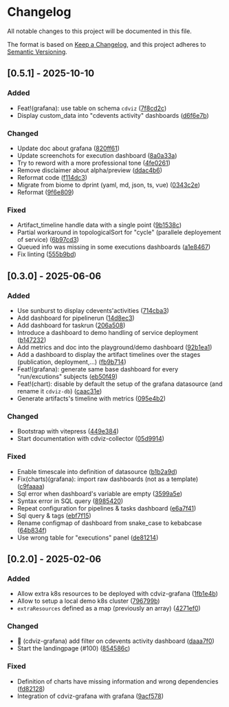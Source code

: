 <!-- markdownlint-disable MD024-->
# Changelog

All notable changes to this project will be documented in this file.

The format is based on [Keep a Changelog](https://keepachangelog.com/en/1.0.0/),
and this project adheres to [Semantic Versioning](https://semver.org/spec/v2.0.0.html).

## [0.5.1] - 2025-10-10

### Added

- Feat!(grafana): use table on schema `cdviz` ([7f8cd2c](7f8cd2cd28aaa9231d627c570a5c5bb1c96398b0))
- Display custom_data into "cdevents activity" dashboards ([d6f6e7b](d6f6e7b8d5af8af2bdbd3a9ef30284369c8af92f))

### Changed

- Update doc about grafana ([820ff61](820ff6125ff0396be1d7c074411d7ea5551f7203))
- Update screenchots for execution dashboard ([8a0a33a](8a0a33a37dcd75acec9e0b426ca92c96d86a4914))
- Try to reword with a more professional tone ([4fe0261](4fe02616ea83a206174cbb27084447458bb81be7))
- Remove disclaimer about alpha/preview ([ddac4b6](ddac4b6080ab8f95a53001ea35c2bf008736f277))
- Reformat code ([f114dc3](f114dc35738afff57b26f72f3d85aea145b8b87c))
- Migrate from biome to dprint (yaml, md, json, ts, vue) ([0343c2e](0343c2e76e166f556258332ba5fb897d42911940))
- Reformat ([9f6e809](9f6e809def39036a9d730c6075f9b4874c5d9b34))

### Fixed

- Artifact_timeline handle data with a single point ([9b1538c](9b1538c573638ed9b3c433ea119858043d34ea03))
- Partial workaround in topologicalSort for "cycle" (parallele deployement of service) ([6b97cd3](6b97cd39a6b520e14be036c240c88251c9ba3e19))
- Queued info was missing in some executions dashboards ([a1e8467](a1e84674593715839d8ed86e45fb4b008f09dd4b))
- Fix linting ([555b9bd](555b9bd90fe60c9bc0d2a49f19a71460ed288f20))

## [0.3.0] - 2025-06-06

### Added

- Use sunburst to display cdevents'activities ([714cba3](714cba38c401d769170575c11f36e36344d3747e))
- Add dashboard for pipelinerun ([14d8ec3](14d8ec35ddba06317723eb7336e72673349261aa))
- Add dashboard for taskrun ([206a508](206a5082d11ccd272fd65568f1a0d0d948d22377))
- Introduce a dashboard to demo handling of service deployment ([b147232](b1472326c9a3c394919dffea673ce0f04462ce48))
- Add metrics and doc into the playground/demo dashboard ([92b1ea1](92b1ea1139be279adf7be9f14e1ee6959be1b82e))
- Add a dashboard to display the artifact timelines over the stages (publication, deployment,...) ([fb9b714](fb9b714c9d0d105371b62e5d7a7a2c36dd29b133))
- Feat!(grafana): generate same base dashboard for every "run/excutions" subjects ([eb50f49](eb50f498d0ae0ed21e8ee5f0f3c6eb628722d865))
- Feat!(chart): disable by default the setup of the grafana datasource (and rename it `cdviz-db`) ([caac31e](caac31e5fe4dd8cab6c2945fbe7881b18c450c3f))
- Generate artifacts's timeline with metrics ([095e4b2](095e4b2dc0bfe034ec6461b0a1f19c36a0633070))

### Changed

- Bootstrap with vitepress ([449e384](449e3841f68fb96db6d8f515831214dade383363))
- Start documentation with cdviz-collector ([05d9914](05d9914b77639dc4f6ff13917a09c219087c72b2))

### Fixed

- Enable timescale into definition of datasource ([b1b2a9d](b1b2a9ddefda7ecafd93c0049fa62de609cb5d10))
- Fix(charts)(grafana): import raw dashboards (not as a template) ([c9faaaa](c9faaaa75b88cd0ab11ec5fc1e21bd6c7dd64173))
- Sql error when dashboard's variable are empty ([3599a5e](3599a5ec7eb6bc47e44de2be12ffd22b0d0b9594))
- Syntax error in SQL query ([8985420](89854208d640f07fa8c9c7cc7f38458df00f4bb7))
- Repeat configuration for pipelines & tasks dashboard ([e6a7f41](e6a7f41f542cb97ed9854012b4e4c84413fd47f6))
- Sql query & tags ([ebf7f15](ebf7f1536e8870b852f6ce3ca329f809652508b8))
- Rename configmap of dashboard from snake_case to kebabcase ([64b834f](64b834f742df6a8c31cefb4a53c75003da8f0b53))
- Use wrong table for "executions" panel ([de81214](de8121494e99217c0f26be33bd6df59c874916dd))

## [0.2.0] - 2025-02-06

### Added

- Allow extra k8s resources to be deployed with cdviz-grafana ([1fb1e4b](1fb1e4bbbbc9c6a371ffe3ebf9527dcf0f42f0f0))
- Allow to setup a local demo k8s cluster ([796799b](796799bde24a52aa6dbd19cd075c10321dd8f4b6))
- `extraResources` defined as a map (previously an array) ([4271ef0](4271ef00b2e336a55fe806dd2e02f350320c6b0c))

### Changed

- 💄 (cdviz-grafana) add filter on cdevents activity dashboard ([daaa7f0](daaa7f0feef016e73fcdd937fe19689b9de28d6e))
- Start the landingpage (#100) ([854586c](854586c61acca9304f0dfc1c3e29e889e04b1fa7))

### Fixed

- Definition of charts have missing information and wrong dependencies ([fd82128](fd8212818f804e77774684c351bbc994be40157d))
- Integration of cdviz-grafana with grafana ([9acf578](9acf578f7dd539e08bae0aca645acfad61f164be))

<!-- generated by git-cliff -->
